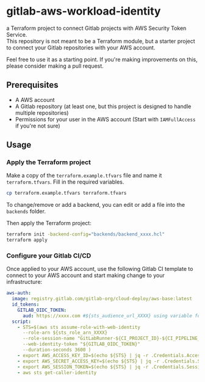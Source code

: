 # gitlab-aws-workload-identity

a Terraform project to connect Gitlab projects with AWS Security Token Service.\
This repository is not meant to be a Terraform module, but a starter project to connect your Gitlab repositories with your AWS account.

Feel free to use it as a starting point. If you're making improvements on this, please consider making a pull request.

## Prerequisites

- A AWS account
- A Gitlab repository (at least one, but this project is designed to handle multiple repositories)
- Permissions for your user in the AWS account (Start with `IAMFullAccess` if you're not sure)

## Usage

### Apply the Terraform project

Make a copy of the `terraform.example.tfvars` file and name it `terraform.tfvars`. Fill in the required variables.

```bash
cp terraform.example.tfvars terraform.tfvars
```

To change/remove or add a backend, you can edit or add a file into the `backends` folder.

Then apply the Terraform project:

```bash
terraform init -backend-config="backends/backend_xxxx.hcl"
terraform apply
```

### Configure your Gitlab CI/CD

Once applied to your AWS account, use the following Gitlab CI template to connect to your AWS account and start
making change to your infrastructure:

```yaml
aws-auth:
  image: registry.gitlab.com/gitlab-org/cloud-deploy/aws-base:latest
  id_tokens:
    GITLAB_OIDC_TOKEN:
      aud: https://xxxx.com #${sts_audience_url_XXXX} using variable for id_tokens is not supported yet https://gitlab.com/gitlab-org/gitlab/-/issues/426552
  script:
    - STS=$(aws sts assume-role-with-web-identity
      --role-arn ${sts_role_arn_XXXX}
      --role-session-name "GitLabRunner-${CI_PROJECT_ID}-${CI_PIPELINE_ID}"
      --web-identity-token "${GITLAB_OIDC_TOKEN}"
      --duration-seconds 3600 )
    - export AWS_ACCESS_KEY_ID=$(echo ${STS} | jq -r .Credentials.AccessKeyId)
    - export AWS_SECRET_ACCESS_KEY=$(echo ${STS} | jq -r .Credentials.SecretAccessKey)
    - export AWS_SESSION_TOKEN=$(echo ${STS} | jq -r .Credentials.SessionToken)
    - aws sts get-caller-identity
```
